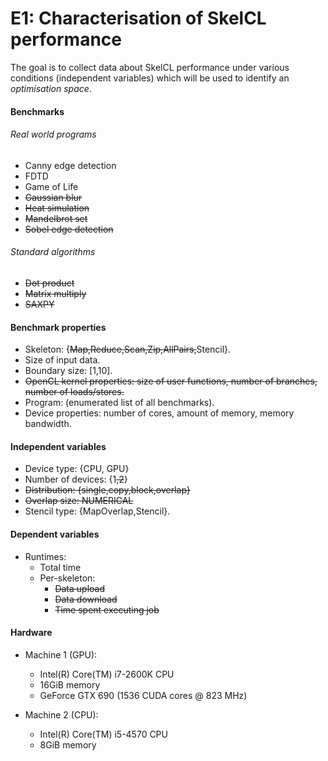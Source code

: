 # E1: Characterisation of SkelCL performance

The goal is to collect data about SkelCL performance under various
conditions (independent variables) which will be used to identify an
*optimisation space*.

#### Benchmarks

###### Real world programs
  * Canny edge detection
  * FDTD
  * Game of Life
  * ~~Gaussian blur~~
  * ~~Heat simulation~~
  * ~~Mandelbrot set~~
  * ~~Sobel edge detection~~

###### Standard algorithms
  * ~~Dot product~~
  * ~~Matrix multiply~~
  * ~~SAXPY~~

#### Benchmark properties
* Skeleton: {~~Map,Reduce,Scan,Zip,AllPairs,~~Stencil}.
* Size of input data.
* Boundary size: [1,10].
* ~~OpenCL kernel properties: size of user functions, number of
  branches, number of loads/stores.~~
* Program: (enumerated list of all benchmarks).
* Device properties: number of cores, amount of memory, memory
  bandwidth.

#### Independent variables
* Device type: {CPU, GPU}
* Number of devices: {1~~,2~~}
* ~~Distribution: {single,copy,block,overlap}~~
* ~~Overlap size: NUMERICAL~~
* Stencil type: {MapOverlap,Stencil}.

#### Dependent variables
* Runtimes:
  * Total time
  * Per-skeleton:
    * ~~Data upload~~
    * ~~Data download~~
    * ~~Time spent executing job~~

#### Hardware
* Machine 1 (GPU):
  * Intel(R) Core(TM) i7-2600K CPU
  * 16GiB memory
  * GeForce GTX 690 (1536 CUDA cores @ 823 MHz)

* Machine 2 (CPU):
  * Intel(R) Core(TM) i5-4570 CPU
  * 8GiB memory

